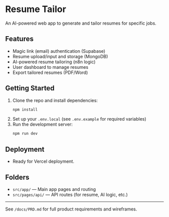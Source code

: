 # Resume Tailor

An AI-powered web app to generate and tailor resumes for specific jobs.

## Features
- Magic link (email) authentication (Supabase)
- Resume upload/input and storage (MongoDB)
- AI-powered resume tailoring (n8n logic)
- User dashboard to manage resumes
- Export tailored resumes (PDF/Word)

## Getting Started

1. Clone the repo and install dependencies:
   ```sh
   npm install
   ```
2. Set up your `.env.local` (see `.env.example` for required variables)
3. Run the development server:
   ```sh
   npm run dev
   ```

## Deployment
- Ready for Vercel deployment.

## Folders
- `src/app/` — Main app pages and routing
- `src/pages/api/` — API routes (for resume, AI logic, etc.)

---

See `/docs/PRD.md` for full product requirements and wireframes.
